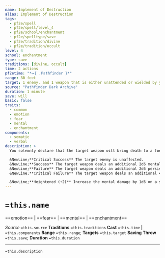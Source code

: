```yaml
---
name: Implement of Destruction
alias: Implement of Destruction
tags:
  - pf2e/spell
  - pf2e/spell/level_4
  - pf2e/school/enchantment
  - pf2e/spelltype/save
  - pf2e/tradition/divine
  - pf2e/tradition/occult
level: 4
school: enchantment
type: save
traditions: [divine, occult]
time: 2 actions
pf2etime: "*⬺{ .Pathfinder }*"
range: 30 feet
target: 1 enemy, and 1 weapon that is either unattended or wielded by you or a willing ally
source: "Pathfinder Dark Archive"
duration: 1 minute
save: will
basic: false
traits:
  - common
  - emotion
  - fear
  - mental
  - enchantment
components:
  - somatic
  - verbal
description: >
  You solemnly declare that the target weapon will bring death to a foe, implanting an irrational fear of the weapon into the target enemy. This link echoes at the forefront of the enemy's mind, forming a looming sense of omnipresent dread. The effect is based on the target enemy's Will save.

  &NewLine;**Critical Success** The target enemy is unaffected.
  &NewLine;**Success** The target weapon deals an additional 2d6 mental damage the first time it hits the target enemy before the end of the spell's duration.
  &NewLine;**Failure** The target weapon deals an additional 2d6 persistent mental damage to the target enemy. If the enemy is critically hit by the weapon, the enemy is [[Doomed]] 1 for as long as it takes this persistent mental damage.
  &NewLine;**Critical Failure** The target weapon deals an additional 4d6 persistent mental damage to the target enemy. If the enemy is critically hit by the weapon, the enemy is doomed 1.

  &NewLine;**Heightened (+2)** Increase the mental damage by 1d6 on a success, and increase the persistent mental damage by 1d6 on a failure or by 2d6 on a critical failure.
---
```

# `=this.name`
==emotion== | ==fear== | ==mental== | ==enchantment==

*Source* `=this.source`
**Traditions** `=this.traditions`
**Cast** `=this.time` | `=this.components`
**Range** `=this.range`; **Targets** `=this.target`
**Saving Throw** `=this.save`; **Duration** `=this.duration`

***
`=this.description`